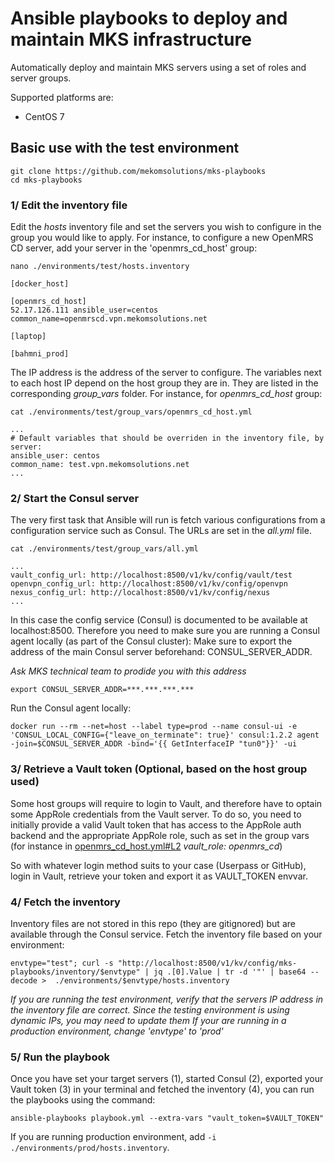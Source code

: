 # Ansible playbooks to deploy and maintain MKS infrastructure

Automatically deploy and maintain MKS servers using a set of roles and server groups.

Supported platforms are:
- CentOS 7

## Basic use with the test environment
```
git clone https://github.com/mekomsolutions/mks-playbooks
cd mks-playbooks
```
### 1/ Edit the inventory file
Edit the *hosts* inventory file and set the servers you wish to configure in the group you would like to apply. For instance, to configure a new OpenMRS CD server, add your server in the 'openmrs_cd_host' group:

`nano ./environments/test/hosts.inventory`
```
[docker_host]

[openmrs_cd_host]
52.17.126.111 ansible_user=centos common_name=openmrscd.vpn.mekomsolutions.net

[laptop]

[bahmni_prod]

```
The IP address is the address of the server to configure.
The variables next to each host IP depend on the host group they are in. They are listed in the corresponding *group_vars* folder. For instance, for *openmrs_cd_host* group:

`cat ./environments/test/group_vars/openmrs_cd_host.yml`
```
...
# Default variables that should be overriden in the inventory file, by server:
ansible_user: centos
common_name: test.vpn.mekomsolutions.net
...
```

### 2/ Start the Consul server

The very first task that Ansible will run is fetch various configurations from a configuration service such as Consul.
The URLs are set in the *all.yml* file.

`cat ./environments/test/group_vars/all.yml`
```
...
vault_config_url: http://localhost:8500/v1/kv/config/vault/test
openvpn_config_url: http://localhost:8500/v1/kv/config/openvpn
nexus_config_url: http://localhost:8500/v1/kv/config/nexus
...
```

In this case the config service (Consul) is documented to be available at localhost:8500. Therefore you need to make sure you are running a Consul agent locally (as part of the Consul cluster):
Make sure to export the address of the main Consul server beforehand: CONSUL_SERVER_ADDR.

*Ask MKS technical team to prodide you with this address*

```
export CONSUL_SERVER_ADDR=***.***.***.***
```

Run the Consul agent locally:
```
docker run --rm --net=host --label type=prod --name consul-ui -e 'CONSUL_LOCAL_CONFIG={"leave_on_terminate": true}' consul:1.2.2 agent -join=$CONSUL_SERVER_ADDR -bind='{{ GetInterfaceIP "tun0"}}' -ui
```

### 3/ Retrieve a Vault token (Optional, based on the host group used)

Some host groups will require to login to Vault, and therefore have to optain some AppRole credentials from the Vault server. To do so, you need to initially provide a valid Vault token that has access to the AppRole auth backend and the appropriate AppRole role, such as set in the group vars (for instance in [openmrs_cd_host.yml#L2](https://github.com/mekomsolutions/mks-playbooks/blob/01de81fcd111208f572e9f0861a7802c2295fcd4/environments/test/group_vars/openmrs_cd_host.yml#L2) *vault_role: openmrs_cd*)

So with whatever login method suits to your case (Userpass or GitHub), login in Vault,  retrieve your token and export it as VAULT_TOKEN envvar.

### 4/ Fetch the inventory

Inventory files are not stored in this repo (they are gitignored) but are available through the Consul service. Fetch the inventory file based on your environment:

```
envtype="test"; curl -s "http://localhost:8500/v1/kv/config/mks-playbooks/inventory/$envtype" | jq .[0].Value | tr -d '"' | base64 --decode >  ./environments/$envtype/hosts.inventory
```

*If you are running the test environment, verify that the servers IP address in the inventory file are correct. Since the testing environment is using dynamic IPs, you may need to update them*
*If your are running in a production environment, change 'envtype' to 'prod'*

### 5/ Run the playbook
Once you have set your target servers (1), started Consul (2), exported your Vault token (3) in your terminal and fetched the inventory (4), you can run the playbooks using the command:
```
ansible-playbooks playbook.yml --extra-vars "vault_token=$VAULT_TOKEN"
```

If you are running production environment, add `-i ./environments/prod/hosts.inventory`.
